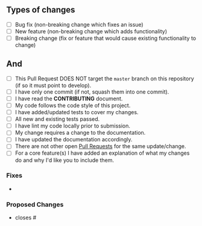 ## Types of changes
<!--- What types of changes does your code introduce? Put an `x` in all the boxes that apply: -->
- [ ] Bug fix (non-breaking change which fixes an issue)
- [ ] New feature (non-breaking change which adds functionality)
- [ ] Breaking change (fix or feature that would cause existing functionality to change)

## And
- [ ] This Pull Request DOES NOT target the `master` branch on this repository (if so it must point to develop).
- [ ] I have only one commit (if not, squash them into one commit).
- [ ] I have read the **CONTRIBUTING** document.
- [ ] My code follows the code style of this project.
- [ ] I have added/updated tests to cover my changes.
- [ ] All new and existing tests passed.
- [ ] I have lint my code locally prior to submission.
- [ ] My change requires a change to the documentation.
- [ ] I have updated the documentation accordingly.
- [ ] There are not other open [Pull Requests](../../../gms/pulls) for the same update/change.
- [ ] For a core feature(s) I have added an explanation of what my changes do and why I'd like you to include them.

### Fixes

  - 

### Proposed Changes

  - closes #<issue-numbers>
